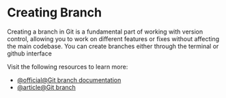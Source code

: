 # Creating Branch

Creating a branch in Git is a fundamental part of working with version control, allowing you to work on different features or fixes without affecting the main codebase. You can create branches either through the terminal or github interface

Visit the following resources to learn more:

- [@official@Git branch documentation](https://git-scm.com/docs/git-branch)
- [@article@Git branch](https://www.atlassian.com/git/tutorials/using-branches)

